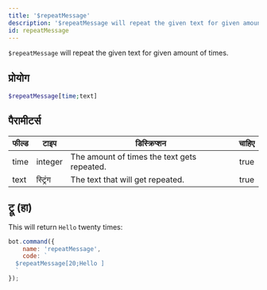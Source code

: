 ```yaml
---
title: '$repeatMessage'
description: '$repeatMessage will repeat the given text for given amount of times.'
id: repeatMessage
---
```


`$repeatMessage` will repeat the given text for given amount of times.

## प्रोयोग

```php
$repeatMessage[time;text]
```

## पैरामीटर्स

| फील्ड | टाइप     | डिस्क्रिप्शन                                | चाहिए |
| ----- | -------- | ------------------------------------------- |:-----:|
| time  | integer  | The amount of times the text gets repeated. | true  |
| text  | स्ट्रिंग | The text that will get repeated.            | true  |

## ट्रू (हा)

This will return `Hello` twenty times:

```javascript
bot.command({
    name: 'repeatMessage',
    code: `
  $repeatMessage[20;Hello ]
  `
});
```

